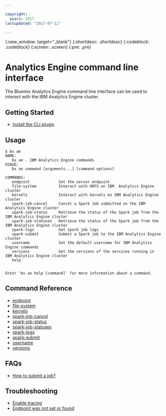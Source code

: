 ```yaml
---

copyright:
  years: 2017
lastupdated: "2017-07-12"

---
```


<!-- Attribute definitions -->
{:new_window: target="_blank"}
{:shortdesc: .shortdesc}
{:codeblock: .codeblock}
{:screen: .screen}
{:pre: .pre}

# Analytics Engine command line interface

The Bluemix Analytics Engine command line interface can be used to interact with the IBM Analytics Engine cluster.


## Getting Started

- [Install the CLI plugin](./wce-wcl-install.html)

## Usage

```
$ bx ae
NAME:
   bx ae - IBM Analytics Engine commands
USAGE:
   bx ae command [arguments...] [command options]

COMMANDS:
   endpoint             Set the server endpoint
   file-system          Interact with HDFS on IBM  Analytics Engine cluster
   kernels              Interact with kernels on IBM Analytics Engine cluster
   spark-job-cancel     Cancel a Spark Job submitted on the IBM Analytics Engine cluster
   spark-job-status     Retrieve the status of the Spark job from the IBM Analytics Engine cluster
   spark-job-statuses   Retrieve the status of the Spark job from the IBM Analytics Engine cluster
   spark-logs           Get spark job logs
   spark-submit         Submit a Spark job to the IBM Analytics Engine cluster
   username             Set the default username for IBM Analytics Engine commands
   versions             Get the versions of the services running in IBM Analytics Engine cluster
   help                 


Enter 'bx ae help [command]' for more information about a command.
```

## Command Reference

- [endpoint](./wce-cli-ref-spark-endpoint.html)
- [file-system](./wce-cli-ref-file-system.html)
- [kernels](./wce-cli-ref-kernels.html)
- [spark-job-cancel](./wce-cli-ref-spark-job-cancel.html)
- [spark-job-status](./wce-cli-ref-spark-job-status.html)
- [spark-job-statuses](./wce-cli-ref-spark-job-statuses.html)
- [spark-logs](./wce-cli-ref-spark-logs.html)
- [spark-submit](./wce-cli-ref-spark-submit.html)
- [username](./wce-cli-ref-username.html)
- [versions](./wce-cli-ref-versions.html)

## FAQs

- [How to submit a job?](./Spark-Batch.html#wce-cli)

## Troubleshooting

- [Enable tracing](./wce-cli-troubleshoot.html#enable-tracing)
- [Endpoint was not set or found](./wce-cli-troubleshoot.html#endpoint-was-not-set-or-found-call-endpoint-first)


